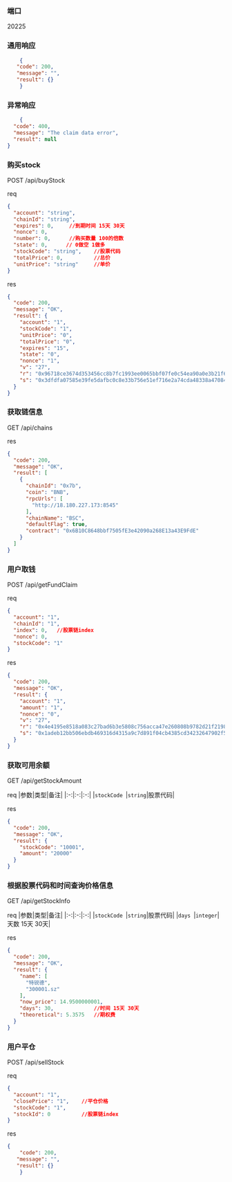 
### 端口
20225

### 通用响应
```json
    {
   "code": 200,
   "message": "",
   "result": {}
    }
```

### 异常响应
```json
    {
  "code": 400,
  "message": "The claim data error",
  "result": null
}
```

### 购买stock  
POST /api/buyStock 

req
```json
{
  "account": "string",
  "chainId": "string",
  "expires": 0,     //到期时间 15天 30天
  "nonce": 0,
  "number": 0,      //购买数量 100的倍数
  "state": 0,      // 0做空 1做多
  "stockCode": "string",    //股票代码
  "totalPrice": 0,          //总价
  "unitPrice": "string"     //单价
}
```

res
```json
{
  "code": 200,
  "message": "OK",
  "result": {
    "account": "1",
    "stockCode": "1",
    "unitPrice": "0",
    "totalPrice": "0",
    "expires": "15",
    "state": "0",
    "nonce": "1",
    "v": "27",
    "r": "0x96718ce3674d353456cc8b7fc1993ee0065bbf07fe0c54ea90a0e3b21f6a037a",
    "s": "0x3dfdfa07585e39fe5dafbc0c8e33b756e51ef716e2a74cda48338a47084ecc47"
  }
}
```

### 获取链信息
GET /api/chains

res
```json
{
  "code": 200,
  "message": "OK",
  "result": [
    {
      "chainId": "0x7b",
      "coin": "BNB",
      "rpcUrls": [
        "http://18.180.227.173:8545"
      ],
      "chainName": "BSC",
      "defaultFlag": true,
      "contract": "0x6B10C8648bbf7505fE3e42090a268E13a43E9FdE"
    }
  ]
}
```

### 用户取钱
POST  /api/getFundClaim

req
```json
{
  "account": "1",
  "chainId": "1",
  "index": 0,   //股票链index
  "nonce": 0,
  "stockCode": "1"
}
```

res
```json
{
  "code": 200,
  "message": "OK",
  "result": {
    "account": "1",
    "amount": "1",
    "nonce": "0",
    "v": "27",
    "r": "0x4e4195e8518a083c27bad6b3e5808c756acca47e260808b9782d21f21981cce6",
    "s": "0x1adeb12bb506ebdb469316d4315a9c7d891f04cb4385cd34232647902f5e696d"
  }
}
```

### 获取可用余额
GET /api/getStockAmount

req
|参数|类型|备注|
|:-:|:-:|:-:|
|`stockCode `|`string`|股票代码|

res
```json
{
  "code": 200,
  "message": "OK",
  "result": {
    "stockCode": "10001",
    "amount": "20000"
  }
}
```

### 根据股票代码和时间查询价格信息
GET /api/getStockInfo

req
|参数|类型|备注|
|:-:|:-:|:-:|
|`stockCode `|`string`|股票代码|
|`days `|`integer`|天数 15天 30天|

res
```json
{
  "code": 200,
  "message": "OK",
  "result": {
    "name": [
      "特锐德",
      "300001.sz"
    ],
    "now_price": 14.9500000001,
    "days": 30,             //时间 15天 30天
    "theoretical": 5.3575   //期权费
  }
}
```

### 用户平仓
POST /api/sellStock

req
```json
{
  "account": "1",     
  "closePrice": "1",    //平仓价格
  "stockCode": "1", 
  "stockId": 0          //股票链index
}
```


res
```json
{
    "code": 200,
   "message": "",
   "result": {}
    }
```


